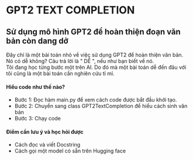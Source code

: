 # GPT2 TEXT COMPLETION

## Sử dụng mô hình GPT2 để hoàn thiện đoạn văn bản còn dang dở

Đây chỉ là một bài toán nhỏ về việc sử dụng GPT2 để hoàn thiện văn bản. Nó có dễ không? Câu trả lời là " DỄ ", nếu như bạn biết về nó.<br>
Tôi đang học từng bước một trên AI. Do đó mà một bài toán dễ đến đâu với tôi cũng là một bài toán cần nghiên cứu tỉ mỉ.<br>

#### Hiểu code như thế nào?
- Bước 1: Đọc hàm main.py để xem cách code được bắt đầu khởi tạo.
- Bước 2: Chuyển sang class GPT2TextCompletion để hiểu cách sinh văn bản
- Bước 3: Chạy code

#### Điểm cần lưu ý và học hỏi được
- Cách đọc và viết Docstring
- Cách gọi một model có sẵn trên Hugging face

